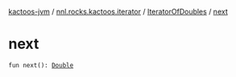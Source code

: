 [kactoos-jvm](../../index.md) / [nnl.rocks.kactoos.iterator](../index.md) / [IteratorOfDoubles](index.md) / [next](./next.md)

# next

`fun next(): `[`Double`](https://kotlinlang.org/api/latest/jvm/stdlib/kotlin/-double/index.html)